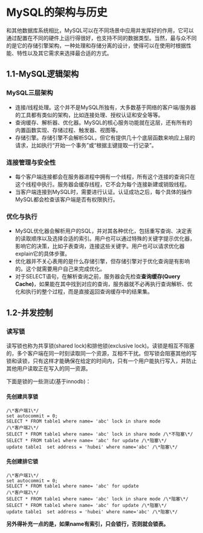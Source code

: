 # MySQL的架构与历史

和其他数据库系统相比，MySQL可以在不同场景中应用并发挥好的作用，它可以通过配置在不同的硬件上运行得很好，也支持不同的数据类型。当然，最与众不同的是它的存储引擎架构，一种处理和存储分离的设计，使得可以在使用时根据性能、特性以及其它需求来选择最合适的方式。

## 1.1-MySQL逻辑架构

### MySQL三层架构

* 连接/线程处理。这个并不是MySQL所独有，大多数基于网络的客户端/服务器的工具都有类似的架构，比如连接处理、授权认证和安全等等。
* 查询缓存、解析器、优化器。MySQL的核心服务功能就在这层，还有所有的内置函数实现、存储过程、触发器、视图等。
* 存储引擎。存储引擎不会解析SQL，但它有提供几十个底层函数来响应上层的请求，比如执行“开始一个事务”或“根据主键提取一行记录”。

### 连接管理与安全性

* 每个客户端连接都会在服务器进程中拥有一个线程，所有这个连接的查询只在这个线程中执行。服务器会缓存线程，它不会为每个连接新建或销毁线程。
* 当客户端连接到MySQL时，需要进行认证。认证成功之后，每个具体的操作MySQL都会检查该客户端是否有权限执行。

### 优化与执行

* MySQL优化器会解析用户的SQL，并对其各种优化，包括重写查询、决定表的读取顺序以及选择合适的索引。用户也可以通过特殊的关键字提示优化器，影响它的决策，比如子表查询，连接这些关键字。用户也可以请求优化器explain它的具体步骤。
* 优化器并不关心表用的是什么存储引擎，但存储引擎对于优化查询是有影响的。这个就需要用户自己来完成优化。
* 对于SELECT语句，在解析查询之前，服务器会先检查**查询缓存(Query Cache)**，如果能在其中找到对应的查询，服务器就不必再执行查询解析、优化和执行的整个过程，而是直接返回查询缓存中的结果集。

## 1.2-并发控制

### 读写锁

读写锁也称为共享锁(shared lock)和排他锁(exclusive lock)。读锁是相互不阻塞的，多个客户端在同一时刻读取同一个资源，互相不干扰。但写锁会阻塞其他的写锁和读锁，只有这样才能确保在给定的时间内，只有一个用户能执行写入，并防止其他用户读取正在写入的同一资源。

下面是锁的一些测试(基于innodb)：

#### 先创建共享锁
```
/\*客户端1\*/
set autocommit = 0;
SELECT * FROM table1 where name= 'abc' lock in share mode
/\*客户端2\*/
SELECT * FROM table1 where name= 'abc' lock in share mode /\*不阻塞\*/
SELECT * FROM table1 where name= 'abc' for update /\*阻塞\*/
update table1  set address = 'hubei' where name='abc' /\*阻塞\*/
```

#### 先创建排它锁
```
/\*客户端1\*/
set autocommit = 0;
SELECT * FROM table1 where name= 'abc' for update
/\*客户端2\*/
SELECT * FROM table1 where name= 'abc' lock in share mode /\*阻塞\*/
SELECT * FROM table1 where name= 'abc' for update /\*阻塞\*/
update table1  set address = 'hubei' where name='abc' /\*阻塞\*/
```

**另外得补充一点的是，如果name有索引，只会锁行，否则就会锁表。**

